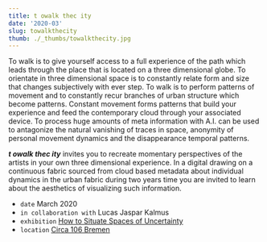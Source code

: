 ```yaml
---
title: t owalk thec ity
date: '2020-03'
slug: towalkthecity
thumb: ./_thumbs/towalkthecity.jpg
---
```


To walk is to give yourself access to a full experience of the path which leads through the place that is located on a three dimensional globe. To orientate in three dimensional space is to constantly relate form and size that changes subjectively with ever step. To walk is to perform patterns of movement and to constantly recur branches of urban structure which become patterns. Constant movement forms patterns that build your experience and feed the contemporary cloud through your associated device. To process huge amounts of meta information with A.I. can be used to antagonize the natural vanishing of traces in space, anonymity of personal movement dynamics and the disappearance temporal patterns.

***t owalk thec ity*** invites you to recreate momentary perspectives of the artists in your own three dimensional experience. In a digital drawing on a continuous fabric sourced from cloud based metadata about individual dynamics in the urban fabric during two years time you are invited to learn about the aesthetics of visualizing such information.

<!-- wood and on glasses, plotter print on fabric -->
- `date` March 2020
- `in collaboration with` Lucas Jaspar Kalmus
- `exhibition` [How to Situate Spaces of Uncertainty](https://circa106.info/exhibitions/spaces-of-uncertainty/)
- `location` [Circa 106 Bremen](https://circa106.info)

<div class="gallery" data-credits="photos by Victor Artiga Rodriguez"></div>

<!-- https://www.hfk-bremen.de/en/events/circa-106-how-situate-spaces-uncertainty -->
<!-- https://www.hfk-bremen.de/en/t/neuigkeiten-und-presse/n/open-call-projectspace-circa-106 -->